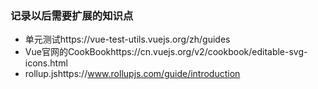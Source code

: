 ### 记录以后需要扩展的知识点

+ 单元测试https://vue-test-utils.vuejs.org/zh/guides
+ Vue官网的CookBookhttps://cn.vuejs.org/v2/cookbook/editable-svg-icons.html
+ rollup.jshttps://www.rollupjs.com/guide/introduction

